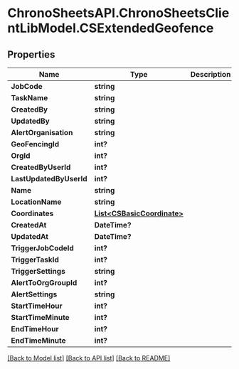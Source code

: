 # ChronoSheetsAPI.ChronoSheetsClientLibModel.CSExtendedGeofence
## Properties

Name | Type | Description | Notes
------------ | ------------- | ------------- | -------------
**JobCode** | **string** |  | [optional] 
**TaskName** | **string** |  | [optional] 
**CreatedBy** | **string** |  | [optional] 
**UpdatedBy** | **string** |  | [optional] 
**AlertOrganisation** | **string** |  | [optional] 
**GeoFencingId** | **int?** |  | [optional] 
**OrgId** | **int?** |  | [optional] 
**CreatedByUserId** | **int?** |  | [optional] 
**LastUpdatedByUserId** | **int?** |  | [optional] 
**Name** | **string** |  | [optional] 
**LocationName** | **string** |  | [optional] 
**Coordinates** | [**List&lt;CSBasicCoordinate&gt;**](CSBasicCoordinate.md) |  | [optional] 
**CreatedAt** | **DateTime?** |  | [optional] 
**UpdatedAt** | **DateTime?** |  | [optional] 
**TriggerJobCodeId** | **int?** |  | [optional] 
**TriggerTaskId** | **int?** |  | [optional] 
**TriggerSettings** | **string** |  | [optional] 
**AlertToOrgGroupId** | **int?** |  | [optional] 
**AlertSettings** | **string** |  | [optional] 
**StartTimeHour** | **int?** |  | [optional] 
**StartTimeMinute** | **int?** |  | [optional] 
**EndTimeHour** | **int?** |  | [optional] 
**EndTimeMinute** | **int?** |  | [optional] 

[[Back to Model list]](../README.md#documentation-for-models) [[Back to API list]](../README.md#documentation-for-api-endpoints) [[Back to README]](../README.md)

